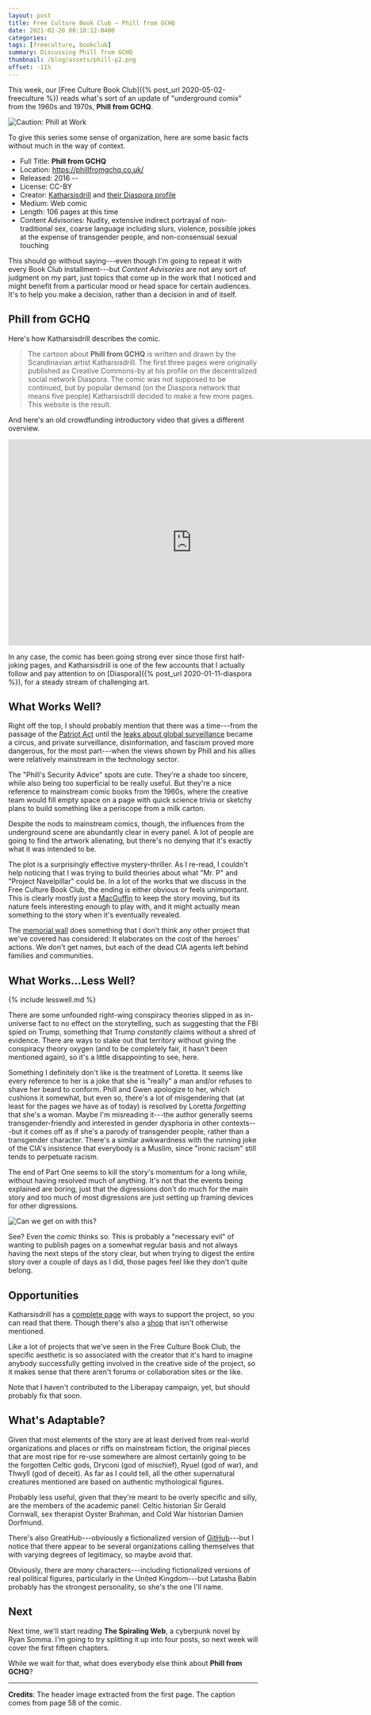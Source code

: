 ```yaml
---
layout: post
title: Free Culture Book Club — Phill from GCHQ
date: 2021-02-20 08:10:12-0400
categories:
tags: [freeculture, bookclub]
summary: Discussing Phill from GCHQ
thumbnail: /blog/assets/phill-p2.png
offset: -11%
---
```


This week, our [Free Culture Book Club]({% post_url 2020-05-02-freeculture %}) reads what's sort of an update of "underground comix" from the 1960s and 1970s, **Phill from GCHQ**.

![Caution: Phill at Work](/blog/assets/phill-p2.png "Caution: Phill at Work")

To give this series some sense of organization, here are some basic facts without much in the way of context.

 * Full Title:  **Phill from GCHQ**
 * Location:  <https://phillfromgchq.co.uk/>
 * Released:  2016 --
 * License:  CC-BY
 * Creator:  [Katharsisdrill](https://katharsisdrill.art/) and [their Diaspora profile](https://www.datataffel.dk/u/katharsisdrill)
 * Medium:  Web comic
 * Length:  106 pages at this time
 * Content Advisories:  Nudity, extensive indirect portrayal of non-traditional sex, coarse language including slurs, violence, possible jokes at the expense of transgender people, and non-consensual sexual touching

This should go without saying---even though I'm going to repeat it with every Book Club installment---but *Content Advisories* are not any sort of judgment on my part, just topics that come up in the work that I noticed and might benefit from a particular mood or head space for certain audiences.  It's to help you make a decision, rather than a decision in and of itself.

## Phill from GCHQ

Here's how Katharsisdrill describes the comic.

 > The cartoon about **Phill from GCHQ** is written and drawn by the Scandinavian artist Katharsisdrill. The first three pages were originally published as Creative Commons-by at his profile on the decentralized social network Diaspora. The comic was not supposed to be continued, but by popular demand (on the Diaspora network that means five people) Katharsisdrill decided to make a few more pages. This website is the result.

And here's an old crowdfunding introductory video that gives a different overview.

<iframe
  width="740"
  height="416"
  sandbox="allow-same-origin allow-scripts allow-popups"
  src="https://peertube.dk/videos/embed/5ad5aa82-f48c-4766-88be-a533e0c24aee"
  frameborder="0"
  allowfullscreen
>
</iframe>

In any case, the comic has been going strong ever since those first half-joking pages, and Katharsisdrill is one of the few accounts that I actually follow and pay attention to on [Diaspora]({% post_url 2020-01-11-diaspora %}), for a steady stream of challenging art.

## What Works Well?

Right off the top, I should probably mention that there was a time---from the passage of the [Patriot Act](https://en.wikipedia.org/wiki/Patriot_Act) until the [leaks about global surveillance](https://en.wikipedia.org/wiki/Global_surveillance_disclosures_(2013%E2%80%93present)) became a circus, and private surveillance, disinformation, and fascism proved more dangerous, for the most part---when the views shown by Phill and his allies were relatively mainstream in the technology sector.

The "Phill's Security Advice" spots are cute.  They're a shade too sincere, while also being too superficial to be really useful.  But they're a nice reference to mainstream comic books from the 1960s, where the creative team would fill empty space on a page with quick science trivia or sketchy plans to build something like a periscope from a milk carton.

Despite the nods to mainstream comics, though, the influences from the underground scene are abundantly clear in every panel.  A lot of people are going to find the artwork alienating, but there's no denying that it's exactly what it was intended to be.

The plot is a surprisingly effective mystery-thriller.  As I re-read, I couldn't help noticing that I was trying to build theories about what "Mr. P" and "Project Navelpillar" could be.  In a lot of the works that we discuss in the Free Culture Book Club, the ending is either obvious or feels unimportant.  This is clearly mostly just a [MacGuffin](https://en.wikipedia.org/wiki/MacGuffin) to keep the story moving, but its nature feels interesting enough to play with, and it might actually mean something to the story when it's eventually revealed.

The [memorial wall](https://phillfromgchq.co.uk/?phill=53&pa=view&la=en) does something that I don't think any other project that we've covered has considered:  It elaborates on the cost of the heroes' actions.  We don't get names, but each of the dead CIA agents left behind families and communities.

## What Works...Less Well?

{% include lesswell.md %}

There are some unfounded right-wing conspiracy theories slipped in as in-universe fact to no effect on the storytelling, such as suggesting that the FBI spied on Trump, something that Trump *constantly* claims without a shred of evidence.  There are ways to stake out that territory without giving the conspiracy theory oxygen (and to be completely fair, it hasn't been mentioned again), so it's a little disappointing to see, here.

Something I definitely don't like is the treatment of Loretta.  It seems like every reference to her is a joke that she is "really" a man and/or refuses to shave her beard to conform.  Phill and Gwen apologize to her, which cushions it somewhat, but even so, there's a lot of misgendering that (at least for the pages we have as of today) is resolved by Loretta *forgetting* that she's a woman.  Maybe I'm misreading it---the author generally seems transgender-friendly and interested in gender dysphoria in other contexts---but it comes off as if she's a parody of transgender people, rather than a transgender character.  There's a similar awkwardness with the running joke of the CIA's insistence that everybody is a Muslim, since "ironic racism" still tends to perpetuate racism.

The end of Part One seems to kill the story's momentum for a long while, without having resolved much of anything.  It's not that the events being explained are boring, just that the digressions don't do much for the main story and too much of most digressions are just setting up framing devices for other digressions.

![Can we get on with this?](/blog/assets/phillP58caption.png "Can we get on with this?")

See?  Even the *comic* thinks so.  This is probably a "necessary evil" of wanting to publish pages on a somewhat regular basis and not always having the next steps of the story clear, but when trying to digest the entire story over a couple of days as I did, those pages feel like they don't quite belong.

## Opportunities

Katharsisdrill has a [complete page](https://phillfromgchq.co.uk/?phill=1&pa=support&la=en) with ways to support the project, so you can read that there.  Though there's also a [shop](https://katharsisdrill.art/?post_type=product) that isn't otherwise mentioned.

Like a lot of projects that we've seen in the Free Culture Book Club, the specific aesthetic is so associated with the creator that it's hard to imagine anybody successfully getting involved in the creative side of the project, so it makes sense that there aren't forums or collaboration sites or the like.

Note that I haven't contributed to the Liberapay campaign, yet, but should probably fix that soon.

## What's Adaptable?

Given that most elements of the story are at least derived from real-world organizations and places or riffs on mainstream fiction, the original pieces that are most ripe for re-use somewhere are almost certainly going to be the forgotten Celtic gods, Dryconi (god of mischief), Ryuel (god of war), and Thwyll (god of deceit).  As far as I could tell, all the other supernatural creatures mentioned are based on authentic mythological figures.

Probably less useful, given that they're meant to be overly specific and silly, are the members of the academic panel:  Celtic historian Sir Gerald Cornwall, sex therapist Oyster Brahman, and Cold War historian Damien Dorfmund.

There's also GreatHub---obviously a fictionalized version of [GitHub](https://github.com/)---but I notice that there appear to be several organizations calling themselves that with varying degrees of legitimacy, so maybe avoid that.

Obviously, there are *many* characters---including fictionalized versions of real political figures, particularly in the United Kingdom---but Latasha Babin probably has the strongest personality, so she's the one I'll name.

## Next

Next time, we'll start reading **The Spiraling Web**, a cyberpunk novel by Ryan Somma.  I'm going to try splitting it up into four posts, so next week will cover the first fifteen chapters.

While we wait for that, what does everybody else think about **Phill from GCHQ**?

* * *

**Credits**:  The header image extracted from the first page.  The caption comes from page 58 of the comic.
